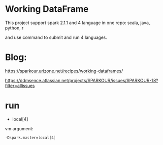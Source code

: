 # Working DataFrame

This project support spark 2.1.1 and 4 language in one repo: scala, java, python, r 

and use command to submit and run 4 languages. 

# Blog: 
https://sparkour.urizone.net/recipes/working-dataframes/

https://ddmsence.atlassian.net/projects/SPARKOUR/issues/SPARKOUR-18?filter=allissues

# run 

- local[4] 

vm argument:
 
    -Dspark.master=local[4]